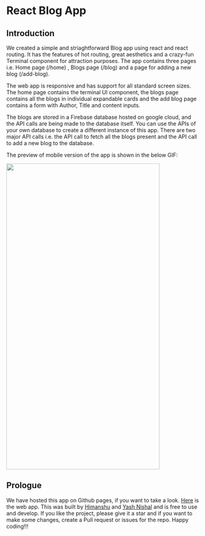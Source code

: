 # React Blog App

## Introduction
We created a simple and striaghtforward Blog app using react and react routing. It has the features of hot routing, great aesthetics and a crazy-fun Terminal component for attraction purposes. The app contains three pages i.e. Home page (/home) , Blogs page (/blog) and a page for adding a new blog (/add-blog).

The web app is responsive and has support for all standard screen sizes. The home page contains the terminal UI component, the blogs page contains all the blogs in individual expandable cards and the add blog page contains a form with Author, Title and content inputs.

The blogs are stored in a Firebase database hosted on google cloud, and the API calls are being made to the database itself. You can use the APIs of your own database to create a different instance of this app. There are two major API calls i.e. the API call to fetch all the blogs present and the API call to add a new blog to the database.

The preview of mobile version of the app is shown in the below GIF:

<img src="/Assets/22-02-22-21-12-02.gif" width="400" height="800"/>

## Prologue
We have hosted this app on Github pages, if you want to take a look. [Here](https://hardyslays.github.io/react-blog-app) is the web app. This was built by [Himanshu](https://github.com/hardyslays) and [Yash Nishal](https://github.com/YashNishal) and is free to use and develop. If you like the project, please give it a star and if you want to make some changes, create a Pull request or issues for the repo.
Happy coding!!!
